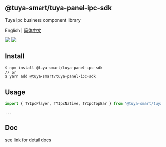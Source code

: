 ## @tuya-smart/tuya-panel-ipc-sdk

Tuya Ipc business component library

English | [简体中文](./README-zh_CN.md)

[![](https://img.shields.io/npm/v/tuya-panel-kit/latest.svg)](https://www.npmjs.com/package/@tuya-smart/tuya-panel-ipc-sdk) [![](https://img.shields.io/npm/v/@tuya-smart/tuya-panel-ipc-sdk/latest.svg)](https://www.npmjs.com/package/@tuya-smart/tuya-panel-ipc-sdk)

## Install

```sh
$ npm install @tuya-smart/tuya-panel-ipc-sdk
// or
$ yarn add @tuya-smart/tuya-panel-ipc-sdk
```

## Usage

```js
import { TYIpcPlayer, TYIpcNative, TYIpcTopBar } from '@tuya-smart/tuya-panel-ipc-sdk';

...
```

## Doc

see [link](https://developer.tuya.com/cn/docs/iot/panel-development/panel-sdk-development/ipc-vacuum-sdk-development) for detail docs
